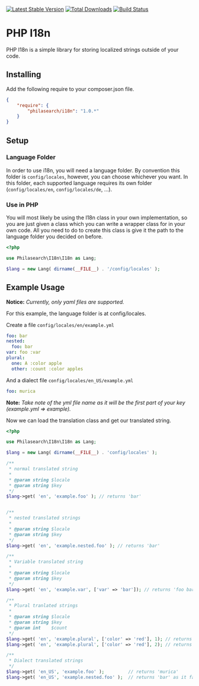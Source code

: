 [![Latest Stable Version](https://poser.pugx.org/philasearch/i18n/version.svg)](https://packagist.org/packages/philasearch/i18n)
[![Total Downloads](https://poser.pugx.org/philasearch/i18n/downloads.svg)](https://packagist.org/packages/philasearch/i18n)
[![Build Status](https://travis-ci.org/philasearch/php-i18n.svg?branch=v1.0.1)](https://travis-ci.org/philasearch/php-i18n)

# PHP I18n

PHP I18n is a simple library for storing localized strings outside of your code.

## Installing

Add the following require to your composer.json file.

```json
{
    "require": {
        "philasearch/i18n": "1.0.*"
    }
}
```

## Setup

### Language Folder

In order to use i18n, you will need a language folder.  By convention this folder is `config/locales`, however, you can choose whichever you want.  In this folder, each supported language requires its own folder (`config/locales/en`, `config/locales/de`, ...). 

### Use in PHP

You will most likely be using the I18n class in your own implementation, so you are just given a class which you can write a wrapper class for in your own code.  All you need to do to create this class is give it the path to the language folder you decided on before.

```php
<?php

use Philasearch\I18n\I18n as Lang;

$lang = new Lang( dirname(__FILE__) . '/config/locales' );
```

## Example Usage

**Notice:** *Currently, only yaml files are supported.*

For this example, the language folder is at config/locales.  

Create a file `config/locales/en/example.yml`

```yaml
foo: bar
nested:
  foo: bar
var: foo :var
plural:
  one: A :color apple
  other: :count :color apples
```

And a dialect file `config/locales/en_US/example.yml`

```yaml
foo: murica
```

**Note:** *Take note of the yml file name as it will be the first part of your key (example.yml => example).*


Now we can load the translation class and get our translated string.

```php
<?php

use Philasearch\I18n\I18n as Lang;

$lang = new Lang( dirname(__FILE__) . 'config/locales' );

/**
 * normal translated string
 *
 * @param string $locale
 * @param string $key
 */
$lang->get( 'en', 'example.foo' ); // returns 'bar'


/**
 * nested translated strings
 *
 * @param string $locale
 * @param string $key
 */
$lang->get( 'en', 'example.nested.foo' ); // returns 'bar'

/**
 * Variable translated string
 *
 * @param string $locale
 * @param string $key
 */
$lang->get( 'en', 'example.var', ['var' => 'bar']); // returns 'foo bar'

/**
 * Plural tranlated strings
 *
 * @param string $locale
 * @param string $key
 * @param int    $count
 */
$lang->get( 'en', 'example.plural', ['color' => 'red'], 1); // returns 'A red apple'
$lang->get( 'en', 'example.plural', ['color' => 'red'], 2); // returns '2 red apples'

/**
 * Dialect translated strings
 */
$lang->get( 'en_US', 'example.foo' );         // returns 'murica'
$lang->get( 'en_US', 'example.nested.foo' );  // returns 'bar' as it falls back to en
```

